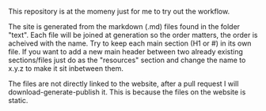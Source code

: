 This repository is at the momeny just for me to try out the workflow. 

The site is generated from the markdown (.md) files found in the folder "text". Each file will be joined at generation so the order matters, the order is acheived with the name. Try to keep each main section (H1 or \#) in its own file. If you want to add a new main header between two already existing sections/files just do as the "resources" section and change the name to x.y.z to make it sit inbetween them.

The files are not directly linked to the website, after a pull request I will download-generate-publish it. This is because the files on the website is static.
